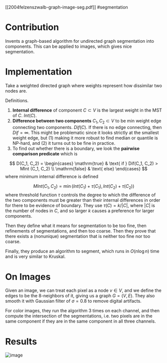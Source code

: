 [[2004felzenszwalb-graph-image-seg.pdf]]
#segmentation


# Contribution 
   
   Invents a graph-based algorithm for undirected graph segmentation into components. This can be applied to images, which gives nice segmentation. 


# Implementation 

   Take a weighted directed graph where weights represent how dissimilar two nodes are. 

   Definitions. 
   1. **Internal difference** of component $C \subset V$ is the largest weight in the MST of $C$. $Int (C)$. 
   2. **Difference between two components** $C_1, C_2 \subset V$ to be min weight edge connecting two components. $Dif (C)$. If there is no edge connecting, then $Dif = \infty$. This might be problematic since it looks strictly at the smallest weight edge, but (1) making it more robust to find median or quantile is NP-hard, and (2) it turns out to be fine in practice. 
   3. To find out whether there is a boundary, we look the **pairwise comparison predicate** which is 

   $$
      D(C_1, C_2) = \begin{cases} 
         \mathrm{true} & \text{ if } Dif(C_1, C_2) > MInt (C_1, C_2) \\ 
         \mathrm{false} & \text{ else} 
      \end{cases}
   $$
   where minimum internal difference is defined 

   $$
      MInt(C_1, C_2) = \min( Int(C_1) + \tau(C_1), Int(C_2) + \tau(C_2)) 
   $$
   where threshold function $\tau$ controls the degree to which the difference of the two components must be greater than their internal differences in order for there to be evidence of boundary. They use $\tau (C) = k/ |C|$, where $|C|$ is the number of nodes in $C$, and so larger $k$ causes a preference for larger components. 

   Then they define what it means for segmentation to be too fine, then refinements of segmentations, and then too coarse. Then they prove that there exists a (nonunique) segmentation that is neither too fine nor too coarse. 

   Finally, they produce an algorithm to segment, which runs in $O(n \log{n})$ time and is very similar to Kruskal. 

# On Images 
   
   Given an image, we can treat each pixel as a node $v \in V$, and we define the edges to be the $8$-neighbors of it, giving us a graph $G = (V, E)$. They also smooth it with Gaussian filter of $\sigma = 0.8$ to remove digital artifacts. 

   For color images, they run the algorithm 3 times on each channel, and then compute the intersection of the segmentations, i.e. two pixels are in the same component if they are in the same component in all three channels. 

# Results 

   ![image](ml/img/graph_seg_results.png)
